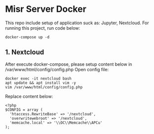 # Misr Server Docker

This repo include setup of application suck as: Jupyter, Nextcloud. For running this project, run code below:
```
docker-compose up -d
```

## 1. Nextcloud

After execute docker-compose, please setup content below in /var/www/html/config/config.php
Open config file:
```
docker exec -it nextcloud bash
apt update && apt install vim -y
vim /var/www/html/config/config.php
```
Replace content below:
```
<?php
$CONFIG = array (
  'htaccess.RewriteBase' => '/nextcloud',
  'overwritewebroot' => '/nextcloud',
  'memcache.local' => '\\OC\\Memcache\\APCu'
);
```
